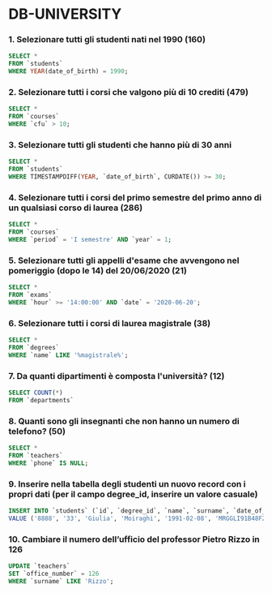 # DB-UNIVERSITY

### 1. Selezionare tutti gli studenti nati nel 1990 (160)
``` sql
SELECT *
FROM `students`
WHERE YEAR(date_of_birth) = 1990;
```

### 2. Selezionare tutti i corsi che valgono più di 10 crediti (479)
``` sql
SELECT *
FROM `courses`
WHERE `cfu` > 10;
```

### 3. Selezionare tutti gli studenti che hanno più di 30 anni
``` sql
SELECT *
FROM `students`
WHERE TIMESTAMPDIFF(YEAR, `date_of_birth`, CURDATE()) >= 30;
```

### 4. Selezionare tutti i corsi del primo semestre del primo anno di un qualsiasi corso di laurea (286)
``` sql
SELECT *
FROM `courses`
WHERE `period` = 'I semestre' AND `year` = 1;
```

### 5. Selezionare tutti gli appelli d'esame che avvengono nel pomeriggio (dopo le 14) del 20/06/2020 (21)
``` sql
SELECT *
FROM `exams`
WHERE `hour` >= '14:00:00' AND `date` = '2020-06-20'; 
```

### 6. Selezionare tutti i corsi di laurea magistrale (38)
``` sql
SELECT *
FROM `degrees`
WHERE `name` LIKE '%magistrale%';
```

### 7. Da quanti dipartimenti è composta l'università? (12)
``` sql
SELECT COUNT(*)
FROM `departments`
```

### 8. Quanti sono gli insegnanti che non hanno un numero di telefono? (50)
``` sql
SELECT *
FROM `teachers`
WHERE `phone` IS NULL;
```

### 9. Inserire nella tabella degli studenti un nuovo record con i propri dati (per il campo degree_id, inserire un valore casuale)
``` sql
INSERT INTO `students` (`id`, `degree_id`, `name`, `surname`, `date_of_birth`, `fiscal_code`, `enrolment_date`, `registration_number`, `email`)
VALUE ('8888', '33', 'Giulia', 'Moiraghi', '1991-02-08', 'MRGGLI91B48F205G', '2024-09-11', '4321', 'giuliam@gmail.com');
```

### 10. Cambiare il numero dell’ufficio del professor Pietro Rizzo in 126
``` sql
UPDATE `teachers`
SET `office_number` = 126 
WHERE `surname` LIKE 'Rizzo';
```